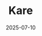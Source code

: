 ---
title: Kare
address: 10 rue Dauphine, 75006 Paris
date: 2025-07-10
ratings:
- 3
foodtags:
- japonais
countrycodes:
- JPN
cover: DSC05773
---